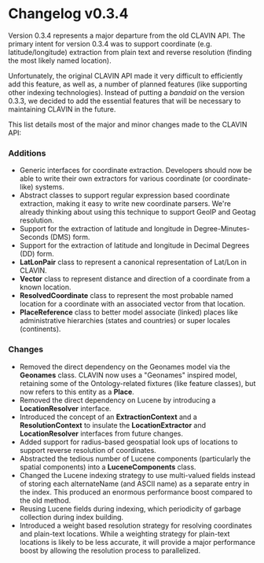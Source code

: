 # Changelog v0.3.4

Version 0.3.4 represents a major departure from the old CLAVIN API.  The primary intent for version 0.3.4 was to support coordinate (e.g. latitude/longitude) extraction from plain text and reverse resolution (finding the most likely named location).

Unfortunately, the original CLAVIN API made it very difficult to efficiently add this feature, as well as, a number of planned features (like supporting other indexing technologies).  Instead of putting a *bandaid* on the version 0.3.3, we decided to add the essential features that will be necessary to maintaining CLAVIN in the future.

This list details most of the major and minor changes made to the CLAVIN API:

### Additions
-  Generic interfaces for coordinate extraction.  Developers should now be able to write their own extractors for various coordinate (or coordinate-like) systems.
-  Abstract classes to support regular expression based coordinate extraction, making it easy to write new coordinate parsers.  We're already thinking about using this technique to support GeoIP and Geotag resolution.
-  Support for the extraction of latitude and longitude in Degree-Minutes-Seconds (DMS) form.
-  Support for the extraction of latitude and longitude in Decimal Degrees (DD) form.
-  **LatLonPair** class to represent a canonical representation of Lat/Lon in CLAVIN.
-  **Vector** class to represent distance and direction of a coordinate from a known location.
-  **ResolvedCoordinate** class to represent the most probable named location for a coordinate with an associated vector from that location.
-  **PlaceReference** class to better model associate (linked) places like administrative hierarchies (states and countries) or super locales (continents).

### Changes
-  Removed the direct dependency on the Geonames model via the **Geonames** class.  CLAVIN now uses a "Geonames" inspired model, retaining some of the Ontology-related fixtures (like feature classes), but now refers to this entity as a **Place**.
-  Removed the direct dependency on Lucene by introducing a **LocationResolver** interface.
-  Introduced the concept of an **ExtractionContext** and a **ResolutionContext** to insulate the **LocationExtractor** and **LocationResolver** interfaces from future changes.
-  Added support for radius-based geospatial look ups of locations to support reverse resolution of coordinates.
-  Abstracted the tedious number of Lucene components (particularly the spatial components) into a **LuceneComponents** class.
-  Changed the Lucene indexing strategy to use multi-valued fields instead of storing each alternateName (and ASCII name) as a separate entry in the index.  This produced an enormous performance boost compared to the old method.
-  Reusing Lucene fields during indexing, which periodicity of garbage collection during index building.
-  Introduced a weight based resolution strategy for resolving coordinates and plain-text locations.  While a weighting strategy for plain-text locations is likely to be less accurate, it will provide a major performance boost by allowing the resolution process to parallelized.  

